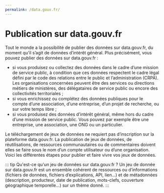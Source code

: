 ```yaml
---
permalink: /data.gouv.fr/
---
```


# Publication sur data.gouv.fr

<CurrentGroupToc></CurrentGroupToc>

Tout le monde a la possibilité de publier des données sur data.gouv.fr, du moment qu’il s’agit de données d’intérêt général. Plus précisément, vous pouvez publier des données sur data.gouv.fr :
- si vous produisez ou collectez des données dans le cadre d’une mission 
de service public, à condition que ces données respectent le cadre légal défini par le code des relations entre le public et l’administration (CRPA). Les organisations concernées peuvent être des services ou directions métiers de ministères, des délégataires de service public ou encore des collectivités territoriales ;
- si vous enrichissez ou complétez des données publiques pour le compte d’une association, d’une entreprise, d’un projet de recherche, ou sur votre temps libre ;
- si vous produisez des données d’intérêt général, même hors du cadre d’une mission de service public. Vous pouvez par exemple être une entreprise, une association, une ONG ou un particulier.

Le téléchargement de jeux de données ne requiert pas d’inscription sur la plateforme data.gouv.fr. La publication de jeux de données, de réutilisations,
 de ressources communautaires ou de commentaires doivent elles se faire sous le nom d’un compte utilisateur ou d’une organisation. Voici les différentes étapes pour publier et faire vivre vos jeux de données. 
 
 ::: tip Qu'est-ce qu'un jeu de données sur data.gouv.fr ?
 Un jeu de donnée sur data.gouv.fr est un ensemble cohérent de ressources ou d’informations (fichiers de données, fichiers d’explications, API, lien...) et de métadonnées (description, producteur, date de publication, mots-clefs, couverture géographique temporelle...) sur un thème donné.
 :::